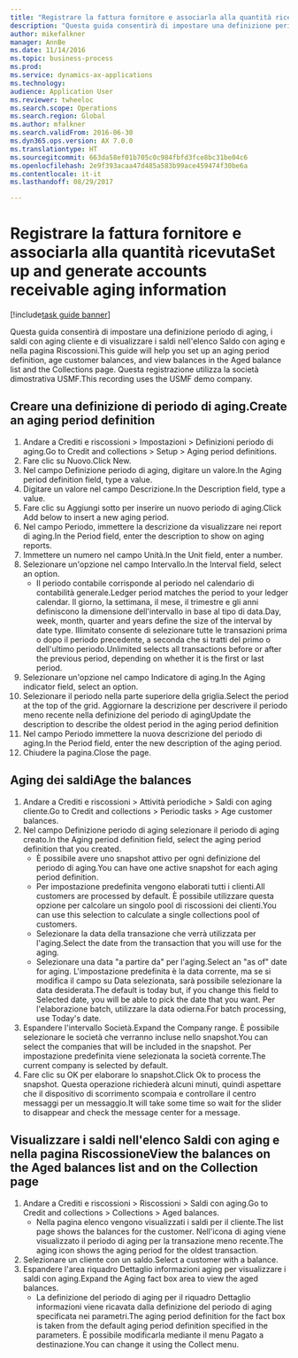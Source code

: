 ```yaml
--- 
title: "Registrare la fattura fornitore e associarla alla quantità ricevuta"
description: "Questa guida consentirà di impostare una definizione periodo di aging, i saldi con aging cliente e di visualizzare i saldi nell'elenco Saldo con aging e nella pagina Riscossioni."
author: mikefalkner
manager: AnnBe
ms.date: 11/14/2016
ms.topic: business-process
ms.prod: 
ms.service: dynamics-ax-applications
ms.technology: 
audience: Application User
ms.reviewer: twheeloc
ms.search.scope: Operations
ms.search.region: Global
ms.author: mfalkner
ms.search.validFrom: 2016-06-30
ms.dyn365.ops.version: AX 7.0.0
ms.translationtype: HT
ms.sourcegitcommit: 663da58ef01b705c0c984fbfd3fce8bc31be04c6
ms.openlocfilehash: 2e9f393acaa47d485a583b99ace459474f30be6a
ms.contentlocale: it-it
ms.lasthandoff: 08/29/2017

---
```

# <a name="set-up-and-generate-accounts-receivable-aging-information"></a><span data-ttu-id="243fb-103">Registrare la fattura fornitore e associarla alla quantità ricevuta</span><span class="sxs-lookup"><span data-stu-id="243fb-103">Set up and generate accounts receivable aging information</span></span>

[!include[task guide banner](../../includes/task-guide-banner.md)]

<span data-ttu-id="243fb-104">Questa guida consentirà di impostare una definizione periodo di aging, i saldi con aging cliente e di visualizzare i saldi nell'elenco Saldo con aging e nella pagina Riscossioni.</span><span class="sxs-lookup"><span data-stu-id="243fb-104">This guide will help you set up an aging period definition, age customer balances, and view balances in the Aged balance list and the Collections page.</span></span> <span data-ttu-id="243fb-105">Questa registrazione utilizza la società dimostrativa USMF.</span><span class="sxs-lookup"><span data-stu-id="243fb-105">This recording uses the USMF demo company.</span></span>


## <a name="create-an-aging-period-definition"></a><span data-ttu-id="243fb-106">Creare una definizione di periodo di aging.</span><span class="sxs-lookup"><span data-stu-id="243fb-106">Create an aging period definition</span></span>
1. <span data-ttu-id="243fb-107">Andare a Crediti e riscossioni > Impostazioni > Definizioni periodo di aging.</span><span class="sxs-lookup"><span data-stu-id="243fb-107">Go to Credit and collections > Setup > Aging period definitions.</span></span>
2. <span data-ttu-id="243fb-108">Fare clic su Nuovo.</span><span class="sxs-lookup"><span data-stu-id="243fb-108">Click New.</span></span>
3. <span data-ttu-id="243fb-109">Nel campo Definizione periodo di aging, digitare un valore.</span><span class="sxs-lookup"><span data-stu-id="243fb-109">In the Aging period definition field, type a value.</span></span>
4. <span data-ttu-id="243fb-110">Digitare un valore nel campo Descrizione.</span><span class="sxs-lookup"><span data-stu-id="243fb-110">In the Description field, type a value.</span></span>
5. <span data-ttu-id="243fb-111">Fare clic su Aggiungi sotto per inserire un nuovo periodo di aging.</span><span class="sxs-lookup"><span data-stu-id="243fb-111">Click Add below to insert a new aging period.</span></span>
6. <span data-ttu-id="243fb-112">Nel campo Periodo, immettere la descrizione da visualizzare nei report di aging.</span><span class="sxs-lookup"><span data-stu-id="243fb-112">In the Period field, enter the description to show on aging reports.</span></span>
7. <span data-ttu-id="243fb-113">Immettere un numero nel campo Unità.</span><span class="sxs-lookup"><span data-stu-id="243fb-113">In the Unit field, enter a number.</span></span>
8. <span data-ttu-id="243fb-114">Selezionare un'opzione nel campo Intervallo.</span><span class="sxs-lookup"><span data-stu-id="243fb-114">In the Interval field, select an option.</span></span>
    * <span data-ttu-id="243fb-115">Il periodo contabile corrisponde al periodo nel calendario di contabilità generale.</span><span class="sxs-lookup"><span data-stu-id="243fb-115">Ledger period matches the period to your ledger calendar.</span></span> <span data-ttu-id="243fb-116">Il giorno, la settimana, il mese, il trimestre e gli anni definiscono la dimensione dell'intervallo in base al tipo di data.</span><span class="sxs-lookup"><span data-stu-id="243fb-116">Day, week, month, quarter and years define the size of the interval by date type.</span></span> <span data-ttu-id="243fb-117">Illimitato consente di selezionare tutte le transazioni prima o dopo il periodo precedente, a seconda che si tratti del primo o dell'ultimo periodo.</span><span class="sxs-lookup"><span data-stu-id="243fb-117">Unlimited selects all transactions before or after the previous period, depending on whether it is the first or last period.</span></span>  
9. <span data-ttu-id="243fb-118">Selezionare un'opzione nel campo Indicatore di aging.</span><span class="sxs-lookup"><span data-stu-id="243fb-118">In the Aging indicator field, select an option.</span></span>
10. <span data-ttu-id="243fb-119">Selezionare il periodo nella parte superiore della griglia.</span><span class="sxs-lookup"><span data-stu-id="243fb-119">Select the period at the top of the grid.</span></span> <span data-ttu-id="243fb-120">Aggiornare la descrizione per descrivere il periodo meno recente nella definizione del periodo di aging</span><span class="sxs-lookup"><span data-stu-id="243fb-120">Update the description to describe the oldest period in the aging period definition</span></span>
11. <span data-ttu-id="243fb-121">Nel campo Periodo immettere la nuova descrizione del periodo di aging.</span><span class="sxs-lookup"><span data-stu-id="243fb-121">In the Period field, enter the new description of the aging period.</span></span>
12. <span data-ttu-id="243fb-122">Chiudere la pagina.</span><span class="sxs-lookup"><span data-stu-id="243fb-122">Close the page.</span></span>

## <a name="age-the-balances"></a><span data-ttu-id="243fb-123">Aging dei saldi</span><span class="sxs-lookup"><span data-stu-id="243fb-123">Age the balances</span></span>
1. <span data-ttu-id="243fb-124">Andare a Crediti e riscossioni > Attività periodiche > Saldi con aging cliente.</span><span class="sxs-lookup"><span data-stu-id="243fb-124">Go to Credit and collections > Periodic tasks > Age customer balances.</span></span>
2. <span data-ttu-id="243fb-125">Nel campo Definizione periodo di aging selezionare il periodo di aging creato.</span><span class="sxs-lookup"><span data-stu-id="243fb-125">In the Aging period definition field, select the aging period definition that you created.</span></span>
    * <span data-ttu-id="243fb-126">È possibile avere uno snapshot attivo per ogni definizione del periodo di aging.</span><span class="sxs-lookup"><span data-stu-id="243fb-126">You can have one active snapshot for each aging period definition.</span></span>  
    * <span data-ttu-id="243fb-127">Per impostazione predefinita vengono elaborati tutti i clienti.</span><span class="sxs-lookup"><span data-stu-id="243fb-127">All customers are processed by default.</span></span> <span data-ttu-id="243fb-128">È possibile utilizzare questa opzione per calcolare un singolo pool di riscossioni dei clienti.</span><span class="sxs-lookup"><span data-stu-id="243fb-128">You can use this selection to calculate a single collections pool of customers.</span></span>  
    * <span data-ttu-id="243fb-129">Selezionare la data della transazione che verrà utilizzata per l'aging.</span><span class="sxs-lookup"><span data-stu-id="243fb-129">Select the date from the transaction that you will use for the aging.</span></span>  
    * <span data-ttu-id="243fb-130">Selezionare una data "a partire da" per l'aging.</span><span class="sxs-lookup"><span data-stu-id="243fb-130">Select an "as of" date for aging.</span></span> <span data-ttu-id="243fb-131">L'impostazione predefinita è la data corrente, ma se si modifica il campo su Data selezionata, sarà possibile selezionare la data desiderata.</span><span class="sxs-lookup"><span data-stu-id="243fb-131">The default is today but, if you change this field to Selected date, you will be able to pick the date that you want.</span></span> <span data-ttu-id="243fb-132">Per l'elaborazione batch, utilizzare la data odierna.</span><span class="sxs-lookup"><span data-stu-id="243fb-132">For batch processing, use Today's date.</span></span>  
3. <span data-ttu-id="243fb-133">Espandere l'intervallo Società.</span><span class="sxs-lookup"><span data-stu-id="243fb-133">Expand the Company range.</span></span> <span data-ttu-id="243fb-134">È possibile selezionare le società che verranno incluse nello snapshot.</span><span class="sxs-lookup"><span data-stu-id="243fb-134">You can select the companies that will be included in the snapshot.</span></span> <span data-ttu-id="243fb-135">Per impostazione predefinita viene selezionata la società corrente.</span><span class="sxs-lookup"><span data-stu-id="243fb-135">The current company is selected by default.</span></span>
4. <span data-ttu-id="243fb-136">Fare clic su OK per elaborare lo snapshot.</span><span class="sxs-lookup"><span data-stu-id="243fb-136">Click Ok to process the snapshot.</span></span> <span data-ttu-id="243fb-137">Questa operazione richiederà alcuni minuti, quindi aspettare che il dispositivo di scorrimento scompaia e controllare il centro messaggi per un messaggio.</span><span class="sxs-lookup"><span data-stu-id="243fb-137">It will take some time so wait for the slider to disappear and check the message center for a message.</span></span>

## <a name="view-the-balances-on-the-aged-balances-list-and-on-the-collection-page"></a><span data-ttu-id="243fb-138">Visualizzare i saldi nell'elenco Saldi con aging e nella pagina Riscossione</span><span class="sxs-lookup"><span data-stu-id="243fb-138">View the balances on the Aged balances list and on the Collection page</span></span>
1. <span data-ttu-id="243fb-139">Andare a Crediti e riscossioni > Riscossioni > Saldi con aging.</span><span class="sxs-lookup"><span data-stu-id="243fb-139">Go to Credit and collections > Collections > Aged balances.</span></span>
    * <span data-ttu-id="243fb-140">Nella pagina elenco vengono visualizzati i saldi per il cliente.</span><span class="sxs-lookup"><span data-stu-id="243fb-140">The list page shows the balances for the customer.</span></span> <span data-ttu-id="243fb-141">Nell'icona di aging viene visualizzato il periodo di aging per la transazione meno recente.</span><span class="sxs-lookup"><span data-stu-id="243fb-141">The aging icon shows the aging period for the oldest transaction.</span></span>  
2. <span data-ttu-id="243fb-142">Selezionare un cliente con un saldo.</span><span class="sxs-lookup"><span data-stu-id="243fb-142">Select a customer with a balance.</span></span>
3. <span data-ttu-id="243fb-143">Espandere l'area riquadro Dettaglio informazioni aging per visualizzare i saldi con aging.</span><span class="sxs-lookup"><span data-stu-id="243fb-143">Expand the Aging fact box area to view the aged balances.</span></span>
    * <span data-ttu-id="243fb-144">La definizione del periodo di aging per il riquadro Dettaglio informazioni viene ricavata dalla definizione del periodo di aging specificata nei parametri.</span><span class="sxs-lookup"><span data-stu-id="243fb-144">The aging period definition for the fact box is taken from the default aging period definition specified in the parameters.</span></span> <span data-ttu-id="243fb-145">È possibile modificarla mediante il menu Pagato a destinazione.</span><span class="sxs-lookup"><span data-stu-id="243fb-145">You can change it using the Collect menu.</span></span>  


